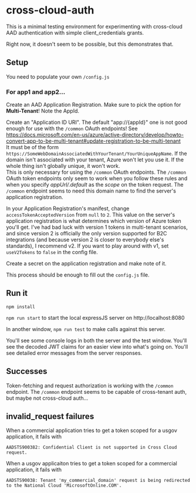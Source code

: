 # cross-cloud-auth

This is a minimal testing environment for experimenting with cross-cloud AAD authentication with simple client_credentials grants.

Right now, it doesn't seem to be possible, but this demonstrates that.

## Setup

You need to populate your own `/config.js`

### For app1 and app2...

Create an AAD Application Registration. Make sure to pick the option for **Multi-Tenant**! Note the AppId.

Create an "Application ID URI".
The default "app://{appId}" one is not good enough for use with the `/common` OAuth endpoints! See https://docs.microsoft.com/en-us/azure/active-directory/develop/howto-convert-app-to-be-multi-tenant#update-registration-to-be-multi-tenant  
It must be of the form `https://SomeWebDomainAssociatedWithYourTenant/YourUniqueAppName`. If the domain isn't associated with your tenant, Azure won't let you use it. If the whole thing isn't globally unique, it won't work.  
This is only necessary for using the `/common` OAuth endpoints. The `/common` OAuth token endpoints only seem to work when you follow these rules and when you specify _appUrl/.default_ as the _scope_ on the token request. The `/common` endpoint seems to need this domain name to find the server's application registration.

In your Application Registration's manifest, change `accessTokenAcceptedVersion` from `null` to `2`. This value on the server's application registration is what determines which version of Azure token you'll get. I've had bad luck with version 1 tokens in multi-tenant scenarios, and since version 2 is officially the only version supported for B2C integrations (and because version 2 is closer to everybody else's standards), I recommend v2. If you want to play around with v1, set `useV2Tokens` to `false` in the config file.

Create a secret on the application registration and make note of it.

This process should be enough to fill out the `config.js` file.

## Run it

`npm install`

`npm run start` to start the local expressJS server on http://localhost:8080

In another window, `npm run test` to make calls against this server.

You'll see some console logs in both the server and the test window. You'll see the decoded JWT claims for an easier view into what's going on. You'll see detailed error messages from the server responses.

## Successes

Token-fetching and request authorization is working with the `/common` endpoint. The `/common` endpoint seems to be capable of cross-tenant auth, but maybe not cross-cloud auth...

## invalid_request failures

When a commercial application tries to get a token scoped for a usgov application, it fails with

```
AADSTS900382: Confidential Client is not supported in Cross Cloud request.
```

When a usgov applicaiton tries to get a token scoped for a commercial application, it fails with

```
AADSTS90038: Tenant 'my_commercial_domain' request is being redirected to the National Cloud 'MicrosoftOnline.COM'.
```
